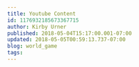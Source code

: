 ```yaml
---
title: Youtube Content
id: 1176932185673367715
author: Kirby Urner
published: 2018-05-04T15:17:00.001-07:00
updated: 2018-05-05T00:59:13.737-07:00
blog: world_game
tags: 
---
```


